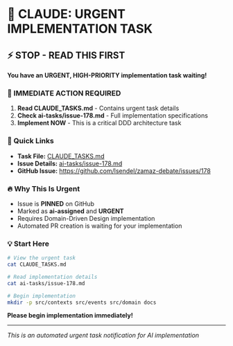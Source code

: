 # 🚨 CLAUDE: URGENT IMPLEMENTATION TASK

## ⚡ STOP - READ THIS FIRST

**You have an URGENT, HIGH-PRIORITY implementation task waiting!**

### 📌 IMMEDIATE ACTION REQUIRED

1. **Read CLAUDE_TASKS.md** - Contains urgent task details
2. **Check ai-tasks/issue-178.md** - Full implementation specifications
3. **Implement NOW** - This is a critical DDD architecture task

### 🎯 Quick Links

- **Task File:** [CLAUDE_TASKS.md](./CLAUDE_TASKS.md)
- **Issue Details:** [ai-tasks/issue-178.md](./ai-tasks/issue-178.md)
- **GitHub Issue:** https://github.com/lsendel/zamaz-debate/issues/178

### 🔥 Why This Is Urgent

- Issue is **PINNED** on GitHub
- Marked as **ai-assigned** and **URGENT**
- Requires Domain-Driven Design implementation
- Automated PR creation is waiting for your implementation

### 💡 Start Here

```bash
# View the urgent task
cat CLAUDE_TASKS.md

# Read implementation details
cat ai-tasks/issue-178.md

# Begin implementation
mkdir -p src/contexts src/events src/domain docs
```

**Please begin implementation immediately!**

---
*This is an automated urgent task notification for AI implementation*